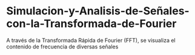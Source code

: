 # Simulacion-y-Analisis-de-Señales-con-la-Transformada-de-Fourier
A través de la Transformada Rápida de Fourier (FFT), se visualiza el contenido de frecuencia de diversas señales
